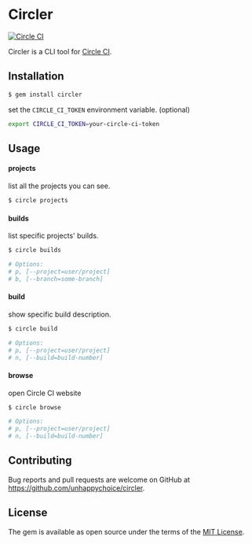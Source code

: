 # Circler

[![Circle CI](https://circleci.com/gh/unhappychoice/circle.svg?style=svg)](https://circleci.com/gh/unhappychoice/circle)

Circler is a CLI tool for [Circle CI](https://circleci.com).

## Installation

```sh
$ gem install circler
```

set the `CIRCLE_CI_TOKEN` environment variable. (optional)

```sh
export CIRCLE_CI_TOKEN=your-circle-ci-token
```

## Usage

#### projects

list all the projects you can see.

```sh
$ circle projects
```

#### builds

list specific projects' builds.

```sh
$ circle builds

# Options:
# p, [--project=user/project]
# b, [--branch=some-branch]
```

#### build

show specific build description.

```sh
$ circle build

# Options:
# p, [--project=user/project]
# n, [--build=build-number]
```

#### browse

open Circle CI website

```sh
$ circle browse

# Options:
# p, [--project=user/project]
# n, [--build=build-number]
```

## Contributing

Bug reports and pull requests are welcome on GitHub at https://github.com/unhappychoice/circler.

## License

The gem is available as open source under the terms of the [MIT License](http://opensource.org/licenses/MIT).
